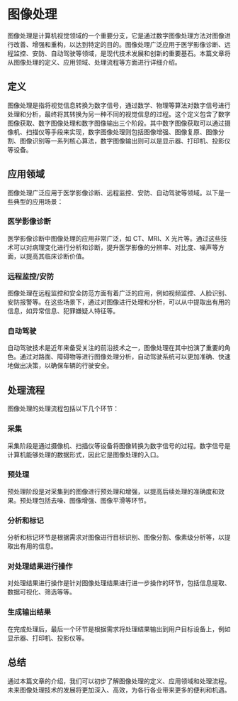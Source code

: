 # 图像处理

图像处理是计算机视觉领域的一个重要分支，它是通过数字图像处理方法对图像进行改善、增强和重构，以达到特定的目的。图像处理广泛应用于医学影像诊断、远程监控、安防、自动驾驶等领域，是现代技术发展和创新的重要基石。本篇文章将从图像处理的定义、应用领域、处理流程等方面进行详细介绍。

## 定义

图像处理是指将视觉信息转换为数字信号，通过数学、物理等算法对数字信号进行处理和分析，最终将其转换为另一种不同的视觉信息的过程。这个定义包含了数字图像获取、数字图像处理和数字图像输出三个阶段。其中数字图像获取可以通过摄像机、扫描仪等手段来实现，数字图像处理则包括图像增强、图像复原、图像分割、图像识别等一系列核心算法，数字图像输出则可以是显示器、打印机、投影仪等设备。

## 应用领域

图像处理广泛应用于医学影像诊断、远程监控、安防、自动驾驶等领域。以下是一些典型的应用场景：

### 医学影像诊断

医学影像诊断中图像处理的应用非常广泛，如 CT、MRI、X 光片等。通过这些技术可以对病理变化进行分析和诊断，提升医学影像的分辨率、对比度、噪声等方面，以提高其临床诊断价值。

### 远程监控/安防

图像处理在远程监控和安全防范方面有着广泛的应用，例如视频监控、人脸识别、安防报警等。在这些场景下，通过对图像进行处理和分析，可以从中提取出有用的信息，如异常信息、犯罪嫌疑人特征等。

### 自动驾驶

自动驾驶技术是近年来备受关注的前沿技术之一，图像处理在其中扮演了重要的角色。通过对路面、障碍物等进行图像处理分析，自动驾驶系统可以更加准确、快速地做出决策，以确保车辆的行驶安全。

## 处理流程

图像处理的处理流程包括以下几个环节：

### 采集

采集阶段是通过摄像机、扫描仪等设备将图像转换为数字信号的过程。数字信号是计算机能够处理的数据形式，因此它是图像处理的入口。

### 预处理

预处理阶段是对采集到的图像进行预处理和增强，以提高后续处理的准确度和效果。预处理包括去噪、图像增强、图像平滑等环节。

### 分析和标记

分析和标记环节是根据需求对图像进行目标识别、图像分割、像素级分析等，以提取出有用的信息。

### 对处理结果进行操作

对处理结果进行操作是针对图像处理结果进行进一步操作的环节，包括信息提取、数据可视化、筛选等等。

### 生成输出结果

在完成处理后，最后一个环节是根据需求将处理结果输出到用户目标设备上，例如显示器、打印机、投影仪等。

## 总结

通过本篇文章的介绍，我们可以初步了解图像处理的定义、应用领域和处理流程。未来图像处理技术的发展将更加深入、高效，为各行各业带来更多的便利和机遇。